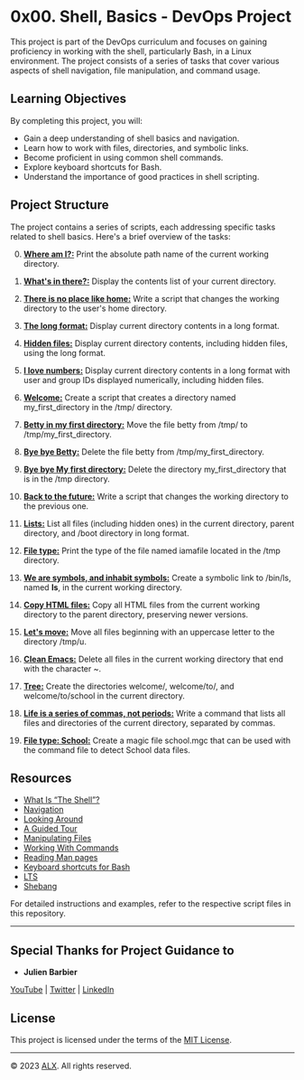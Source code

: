 # 0x00. Shell, Basics - DevOps Project

This project is part of the DevOps curriculum and focuses on gaining proficiency in working with the shell, particularly Bash, in a Linux environment. The project consists of a series of tasks that cover various aspects of shell navigation, file manipulation, and command usage.

## Learning Objectives

By completing this project, you will:

- Gain a deep understanding of shell basics and navigation.
- Learn how to work with files, directories, and symbolic links.
- Become proficient in using common shell commands.
- Explore keyboard shortcuts for Bash.
- Understand the importance of good practices in shell scripting.

## Project Structure

The project contains a series of scripts, each addressing specific tasks related to shell basics. Here's a brief overview of the tasks:

0. **[Where am I?:](https://github.com/Alogyn/alx-system_engineering-devops/blob/master/0x00-shell_basics/0-current_working_directory)** Print the absolute path name of the current working directory.

1. **[What's in there?:](https://github.com/Alogyn/alx-system_engineering-devops/blob/master/0x00-shell_basics/1-listit)** Display the contents list of your current directory.

2. **[There is no place like home:](https://github.com/Alogyn/alx-system_engineering-devops/blob/master/0x00-shell_basics/2-bring_me_home)** Write a script that changes the working directory to the user's home directory.

3. **[The long format:](https://github.com/Alogyn/alx-system_engineering-devops/blob/master/0x00-shell_basics/3-listfiles)** Display current directory contents in a long format.

4. **[Hidden files:](https://github.com/Alogyn/alx-system_engineering-devops/blob/master/0x00-shell_basics/4-listmorefiles)** Display current directory contents, including hidden files, using the long format.

5. **[I love numbers:](https://github.com/Alogyn/alx-system_engineering-devops/blob/master/0x00-shell_basics/5-listfilesdigitonly)** Display current directory contents in a long format with user and group IDs displayed numerically, including hidden files.

6. **[Welcome:](https://github.com/Alogyn/alx-system_engineering-devops/blob/master/0x00-shell_basics/6-firstdirectory)** Create a script that creates a directory named my_first_directory in the /tmp/ directory.

7. **[Betty in my first directory:](https://github.com/Alogyn/alx-system_engineering-devops/blob/master/0x00-shell_basics/7-movethatfile)** Move the file betty from /tmp/ to /tmp/my_first_directory.

8. **[Bye bye Betty:](https://github.com/Alogyn/alx-system_engineering-devops/blob/master/0x00-shell_basics/8-firstdelete)** Delete the file betty from /tmp/my_first_directory.

9. **[Bye bye My first directory:](https://github.com/Alogyn/alx-system_engineering-devops/blob/master/0x00-shell_basics/9-firstdirdeletion)** Delete the directory my_first_directory that is in the /tmp directory.

10. **[Back to the future:](https://github.com/Alogyn/alx-system_engineering-devops/blob/master/0x00-shell_basics/10-back)** Write a script that changes the working directory to the previous one.

11. **[Lists:](https://github.com/Alogyn/alx-system_engineering-devops/blob/master/0x00-shell_basics/11-lists)** List all files (including hidden ones) in the current directory, parent directory, and /boot directory in long format.

12. **[File type:](https://github.com/Alogyn/alx-system_engineering-devops/blob/master/0x00-shell_basics/12-file_type)** Print the type of the file named iamafile located in the /tmp directory.

13. **[We are symbols, and inhabit symbols:](https://github.com/Alogyn/alx-system_engineering-devops/blob/master/0x00-shell_basics/13-symbolic_link)** Create a symbolic link to /bin/ls, named __ls__, in the current working directory.

14. **[Copy HTML files:](https://github.com/Alogyn/alx-system_engineering-devops/blob/master/0x00-shell_basics/14-copy_html)** Copy all HTML files from the current working directory to the parent directory, preserving newer versions.

15. **[Let's move:](https://github.com/Alogyn/alx-system_engineering-devops/blob/master/0x00-shell_basics/100-lets_move)** Move all files beginning with an uppercase letter to the directory /tmp/u.

16. **[Clean Emacs:](https://github.com/Alogyn/alx-system_engineering-devops/blob/master/0x00-shell_basics/101-clean_emacs)** Delete all files in the current working directory that end with the character ~.

17. **[Tree:](https://github.com/Alogyn/alx-system_engineering-devops/blob/master/0x00-shell_basics/102-tree)** Create the directories welcome/, welcome/to/, and welcome/to/school in the current directory.

18. **[Life is a series of commas, not periods:](https://github.com/Alogyn/alx-system_engineering-devops/blob/master/0x00-shell_basics/103-commas)** Write a command that lists all files and directories of the current directory, separated by commas.

19. **[File type: School:](https://github.com/Alogyn/alx-system_engineering-devops/blob/master/0x00-shell_basics/school.mgc)** Create a magic file school.mgc that can be used with the command file to detect School data files.

## Resources

- [What Is “The Shell”?](http://linuxcommand.org/lc3_lts0010.php)
- [Navigation](http://linuxcommand.org/lc3_lts0020.php)
- [Looking Around](http://linuxcommand.org/lc3_lts0030.php)
- [A Guided Tour](http://linuxcommand.org/lc3_lts0040.php)
- [Manipulating Files](http://linuxcommand.org/lc3_lts0050.php)
- [Working With Commands](http://linuxcommand.org/lc3_lts0060.php)
- [Reading Man pages](http://linuxcommand.org/lc3_man_pages/man1.html)
- [Keyboard shortcuts for Bash](https://www.howtogeek.com/181/keyboard-shortcuts-for-bash-command-shell-for-ubuntu-debian-suse-redhat-linux-etc/)
- [LTS](https://wiki.ubuntu.com/LTS)
- [Shebang](https://en.wikipedia.org/wiki/Shebang_%28Unix%29)

For detailed instructions and examples, refer to the respective script files in this repository.

---

## Special Thanks for Project Guidance to 

- **Julien Barbier**

[YouTube](https://www.youtube.com/@0xJulien) | [Twitter](https://twitter.com/julienbarbier42) | [LinkedIn](https://www.linkedin.com/in/julienbarbier/)

## License

This project is licensed under the terms of the [MIT License]([LICENSE](https://www.alxafrica.com/privacy-policy/)).

---

© 2023 [ALX](https://www.alxafrica.com/). All rights reserved.
